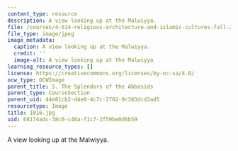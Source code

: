 ```yaml
---
content_type: resource
description: A view looking up at the Malwiyya.
file: /courses/4-614-religious-architecture-and-islamic-cultures-fall-2002/68174adc38c0c48af1c72f59be0d6b59_1016.jpg
file_type: image/jpeg
image_metadata:
  caption: A view looking up at the Malwiyya.
  credit: ''
  image-alt: A view looking up at the Malwiyya
learning_resource_types: []
license: https://creativecommons.org/licenses/by-nc-sa/4.0/
ocw_type: OCWImage
parent_title: 5. The Splendors of the Abbasids
parent_type: CourseSection
parent_uid: 44e81cb2-d4e8-4c7c-2702-9c303dcd2ad5
resourcetype: Image
title: 1016.jpg
uid: 68174adc-38c0-c48a-f1c7-2f59be0d6b59
---
```

A view looking up at the Malwiyya.